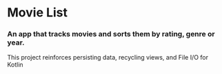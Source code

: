 # Movie List

### An app that tracks movies and sorts them by rating, genre or year.

This project reinforces persisting data, recycling views, and File I/O for Kotlin
